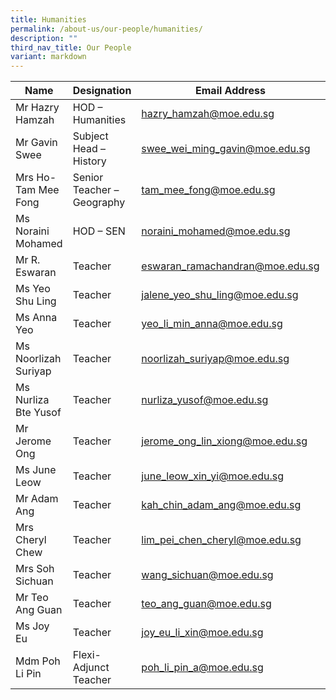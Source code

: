 ```yaml
---
title: Humanities
permalink: /about-us/our-people/humanities/
description: ""
third_nav_title: Our People
variant: markdown
---
```

| Name | Designation | Email Address | Contact |
|---|---|---|---|
| Mr Hazry Hamzah | HOD – Humanities | [hazry_hamzah@moe.edu.sg](mailto:hazry_hamzah@moe.edu.sg) | 65938-118 |
| Mr Gavin Swee | Subject Head – History | [swee_wei_ming_gavin@moe.edu.sg](mailto:swee_wei_ming_gavin@moe.edu.sg) | 65938-150 |
| Mrs Ho-Tam Mee Fong | Senior Teacher – Geography | [tam_mee_fong@moe.edu.sg](mailto:tam_mee_fong@moe.edu.sg) | 65938-136 |
| Ms Noraini Mohamed | HOD – SEN | [noraini_mohamed@moe.edu.sg](mailto:noraini_mohamed@moe.edu.sg) | 65938-119 |
| Mr R. Eswaran | Teacher | [eswaran_ramachandran@moe.edu.sg](mailto:eswaran_ramachandran@moe.edu.sg) | 65938-141 |
| Ms Yeo Shu Ling | Teacher | [jalene_yeo_shu_ling@moe.edu.sg](mailto:jalene_yeo_shu_ling@moe.edu.sg) | 65938-128 |
| Ms Anna Yeo | Teacher | [yeo_li_min_anna@moe.edu.sg](mailto:yeo_li_min_anna@moe.edu.sg) | 65938-159 |
| Ms Noorlizah Suriyap | Teacher | [noorlizah_suriyap@moe.edu.sg](mailto:noorlizah_suriyap@moe.edu.sg) | 65938-138 |
| Ms Nurliza Bte Yusof | Teacher | [nurliza_yusof@moe.edu.sg](mailto:nurliza_yusof@moe.edu.sg) | 65938-165 |
| Mr Jerome Ong | Teacher | [jerome_ong_lin_xiong@moe.edu.sg](mailto:jerome_ong_lin_xiong@moe.edu.sg) | 65938-148 |
| Ms June Leow | Teacher | [june_leow_xin_yi@moe.edu.sg](mailto:june_leow_xin_yi@moe.edu.sg) | 65938-157 |
| Mr Adam Ang | Teacher | [kah_chin_adam_ang@moe.edu.sg](mailto:kah_chin_adam_ang@moe.edu.sg) | 65938-133 |
| Mrs Cheryl Chew | Teacher | [lim_pei_chen_cheryl@moe.edu.sg](mailto:lim_pei_chen_cheryl@moe.edu.sg) | 65938-159  |
| Mrs Soh Sichuan | Teacher | [wang_sichuan@moe.edu.sg](mailto:wang_sichuan@moe.edu.sg) | 65938-204  |
| Mr Teo Ang Guan | Teacher | [teo_ang_guan@moe.edu.sg](mailto:teo_ang_guan@moe.edu.sg) | 65938-206  |
| Ms Joy Eu | Teacher | [joy_eu_li_xin@moe.edu.sg](mailto:joy_eu_li_xin@moe.edu.sg) | 65938-206  |
| Mdm Poh Li Pin | Flexi-Adjunct Teacher | [poh_li_pin_a@moe.edu.sg](mailto:poh_li_pin_a@moe.edu.sg) | 65938-189  |